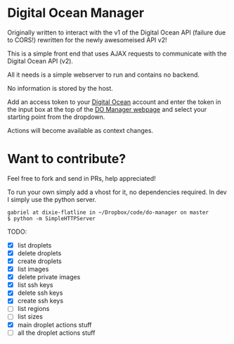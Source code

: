 Digital Ocean Manager
==========

Originally written to interact with the v1 of the Digital Ocean API (failure due to CORS!) rewritten for the newly awesomeised API v2!

This is a simple front end that uses AJAX requests to communicate with the Digital Ocean API (v2).

All it needs is a simple webserver to run and contains no backend.

No information is stored by the host.

Add an access token to your [Digital Ocean](https://cloud.digitalocean.com/settings/applications)
account and enter the token in the input box at the top of the [DO Manager webpage](https://dom.prowl.io) and select your starting point from the dropdown.

Actions will become available as context changes.

Want to contribute?
===

Feel free to fork and send in PRs, help appreciated!

To run your own simply add a vhost for it, no dependencies required. In dev I simply use the python server.

```
gabriel at dixie-flatline in ~/Dropbox/code/do-manager on master
$ python -m SimpleHTTPServer
```

TODO:  
- [x] list droplets
- [x] delete droplets
- [x] create droplets
- [x] list images
- [x] delete private images
- [x] list ssh keys
- [x] delete ssh keys
- [x] create ssh keys
- [ ] list regions
- [ ] list sizes
- [x] main droplet actions stuff
- [ ] all the droplet actions stuff
